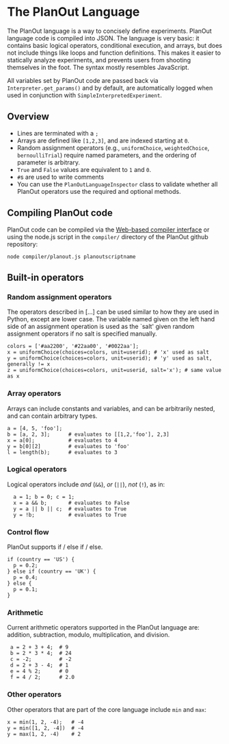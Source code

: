 # The PlanOut Language
The PlanOut language is a way to concisely define experiments.
PlanOut language code is compiled into JSON.  The language is very basic: it contains basic logical operators, conditional execution, and arrays, but does not include things like loops and function definitions. This makes it easier to statically analyze experiments, and prevents users from shooting themselves in the foot. The syntax mostly resembles JavaScript.

All variables set by PlanOut code are passed back via `Interpreter.get_params()` and by default, are automatically logged when used in conjunction with `SimpleInterpretedExperiment`.

## Overview
* Lines are terminated with a `;`
* Arrays are defined like `[1,2,3]`, and are indexed starting at `0`.
* Random assignment operators (e.g., `uniformChoice`, `weightedChoice`, `bernoulliTrial`) require named parameters, and the ordering of parameter is arbitrary.
* `True` and `False` values are equivalent to `1` and `0`.
* `#`s are used to write comments
* You can use the `PlanOutLanguageInspector` class to validate whether all PlanOut operators use the required and optional methods.

## Compiling PlanOut code
PlanOut code can be compiled via the [Web-based compiler interface](http://facebook.github.io/planout/demo/planout-compiler.html) or using  the node.js script in the `compiler/` directory of the PlanOut github repository:

```
node compiler/planout.js planoutscriptname
```

## Built-in operators

### Random assignment operators
The operators described in [...] can be used similar to how they are used in Python, except are lower case. The variable named given on the left hand side of an assignment operation is used as the `salt' given random assignment operators if no salt is specified manually.

```
colors = ['#aa2200', '#22aa00', '#0022aa'];
x = uniformChoice(choices=colors, unit=userid); # 'x' used as salt
y = uniformChoice(choices=colors, unit=userid); # 'y' used as salt, generally != x
z = uniformChoice(choices=colors, unit=userid, salt='x'); # same value as x
```


### Array operators
Arrays can include constants and variables, and can be arbitrarily nested, and can contain arbitrary types.

```
a = [4, 5, 'foo'];
b = [a, 2, 3];      # evaluates to [[1,2,'foo'], 2,3]
x = a[0];           # evaluates to 4
y = b[0][2]         # evaluates to 'foo'
l = length(b);      # evaluates to 3
```

### Logical operators
Logical operators include *and* (`&&`), *or* (`||`), *not* (`!`), as in:

```
  a = 1; b = 0; c = 1;
  x = a && b;       # evaluates to False
  y = a || b || c;  # evaluates to True
  y = !b;           # evaluates to True
```

### Control flow
PlanOut supports if / else if / else.
```
if (country == 'US') {
  p = 0.2;
} else if (country == 'UK') {
  p = 0.4;
} else {
  p = 0.1;
}
```

### Arithmetic
Current arithmetic operators supported in the PlanOut language are: addition, subtraction, modulo, multiplication, and division.
```
 a = 2 + 3 + 4;  # 9
 b = 2 * 3 * 4;  # 24
 c = -2;         # -2
 d = 2 + 3 - 4;  # 1
 e = 4 % 2;      # 0
 f = 4 / 2;      # 2.0
```

### Other operators
Other operators that are part of the core language include `min` and `max`:
```
x = min(1, 2, -4);   # -4
y = min([1, 2, -4])  # -4
y = max(1, 2, -4)    # 2
```
